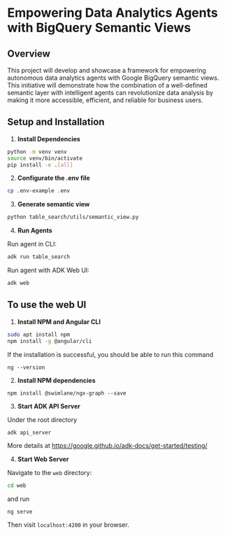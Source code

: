# Empowering Data Analytics Agents with BigQuery Semantic Views

## Overview

This project will develop and showcase a framework for empowering autonomous data analytics agents with Google BigQuery semantic views. This initiative will demonstrate how the combination of a well-defined semantic layer with intelligent agents can revolutionize data analysis by making it more accessible, efficient, and reliable for business users.

## Setup and Installation

1. **Install Dependencies**

```bash
python -m venv venv
source venv/bin/activate
pip install -e .[all]
```
2. **Configurate the .env file**

```bash
cp .env-example .env
```

3. **Generate semantic view**

```bash
python table_search/utils/semantic_view.py
```

4. **Run Agents**

Run agent in CLI:

```bash
adk run table_search
```

Run agent with ADK Web UI:

```bash
adk web
```


## To use the web UI

1. **Install NPM and Angular CLI**
```bash
sudo apt install npm
npm install -g @angular/cli
```

If the installation is successful, you should be able to run this command
```
ng --version
```

2. **Install NPM dependencies**

```
npm install @swimlane/ngx-graph --save
```


3. **Start ADK API Server**

Under the root directory
```bash
adk api_server
```
More details at https://google.github.io/adk-docs/get-started/testing/


4. **Start Web Server**

Navigate to the `web` directory:
```bash
cd web
```

and run
```
ng serve
```

Then visit `localhost:4200` in your browser.
